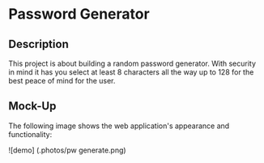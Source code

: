 # Password Generator

## Description 
This project is about building a random password generator. With security in mind it has you select at least 8 characters all the way up to 128 for the best peace of mind for the user.

## Mock-Up
The following image shows the web application's appearance and functionality:

![demo] (.photos/pw generate.png)